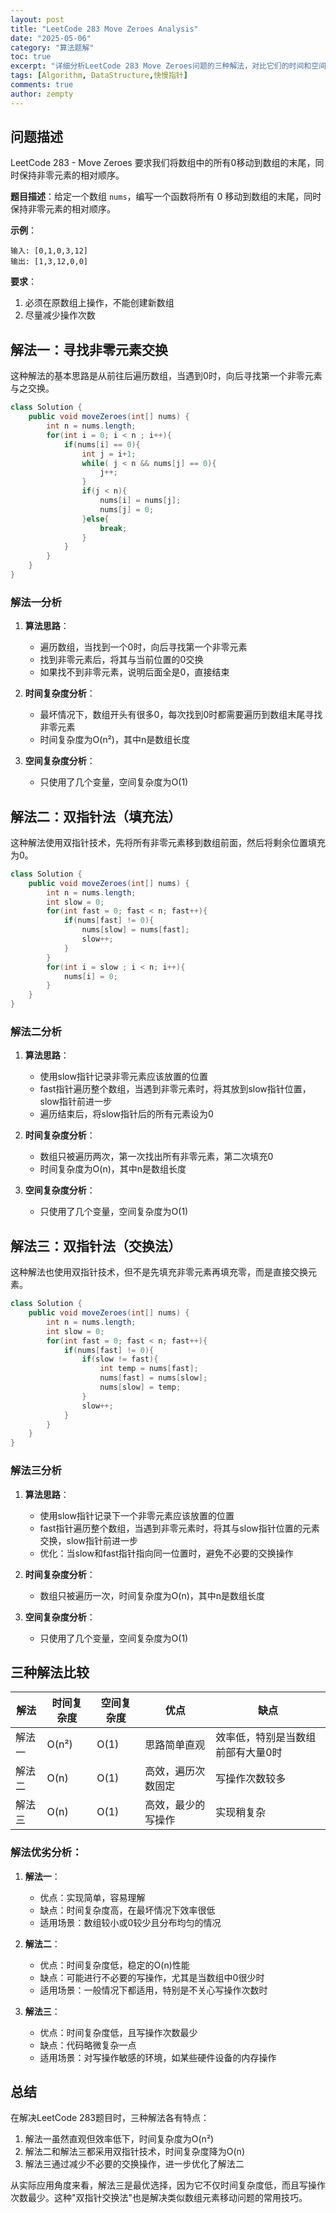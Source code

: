 ```yaml
---
layout: post
title: "LeetCode 283 Move Zeroes Analysis"
date: "2025-05-06"
category: "算法题解"
toc: true
excerpt: "详细分析LeetCode 283 Move Zeroes问题的三种解法，对比它们的时间和空间复杂度及算法优劣"
tags: [Algorithm, DataStructure,快慢指针]
comments: true
author: zempty
---
```


## 问题描述

LeetCode 283 - Move Zeroes 要求我们将数组中的所有0移动到数组的末尾，同时保持非零元素的相对顺序。

**题目描述**：给定一个数组 `nums`，编写一个函数将所有 0 移动到数组的末尾，同时保持非零元素的相对顺序。

**示例**：
```
输入: [0,1,0,3,12]
输出: [1,3,12,0,0]
```

**要求**：
1. 必须在原数组上操作，不能创建新数组
2. 尽量减少操作次数

## 解法一：寻找非零元素交换

这种解法的基本思路是从前往后遍历数组，当遇到0时，向后寻找第一个非零元素与之交换。

```java
class Solution {
    public void moveZeroes(int[] nums) {
        int n = nums.length;
        for(int i = 0; i < n ; i++){
            if(nums[i] == 0){
                int j = i+1;
                while( j < n && nums[j] == 0){
                    j++;
                }
                if(j < n){
                    nums[i] = nums[j];
                    nums[j] = 0;
                }else{
                    break;
                }
            }
        }
    }
}
```

### 解法一分析

1. **算法思路**：
   - 遍历数组，当找到一个0时，向后寻找第一个非零元素
   - 找到非零元素后，将其与当前位置的0交换
   - 如果找不到非零元素，说明后面全是0，直接结束

2. **时间复杂度分析**：
   - 最坏情况下，数组开头有很多0，每次找到0时都需要遍历到数组末尾寻找非零元素
   - 时间复杂度为O(n²)，其中n是数组长度

3. **空间复杂度分析**：
   - 只使用了几个变量，空间复杂度为O(1)

## 解法二：双指针法（填充法）

这种解法使用双指针技术，先将所有非零元素移到数组前面，然后将剩余位置填充为0。

```java
class Solution {
    public void moveZeroes(int[] nums) {
        int n = nums.length;
        int slow = 0;
        for(int fast = 0; fast < n; fast++){
            if(nums[fast] != 0){
                nums[slow] = nums[fast];
                slow++;
            }
        }
        for(int i = slow ; i < n; i++){
            nums[i] = 0;
        }
    }
}
```

### 解法二分析

1. **算法思路**：
   - 使用slow指针记录非零元素应该放置的位置
   - fast指针遍历整个数组，当遇到非零元素时，将其放到slow指针位置，slow指针前进一步
   - 遍历结束后，将slow指针后的所有元素设为0

2. **时间复杂度分析**：
   - 数组只被遍历两次，第一次找出所有非零元素，第二次填充0
   - 时间复杂度为O(n)，其中n是数组长度

3. **空间复杂度分析**：
   - 只使用了几个变量，空间复杂度为O(1)

## 解法三：双指针法（交换法）

这种解法也使用双指针技术，但不是先填充非零元素再填充零，而是直接交换元素。

```java
class Solution {
    public void moveZeroes(int[] nums) {
        int n = nums.length;
        int slow = 0;
        for(int fast = 0; fast < n; fast++){
            if(nums[fast] != 0){
                if(slow != fast){
                    int temp = nums[fast];
                    nums[fast] = nums[slow];
                    nums[slow] = temp;
                }
                slow++;
            }
        }
    }
}
```

### 解法三分析

1. **算法思路**：
   - 使用slow指针记录下一个非零元素应该放置的位置
   - fast指针遍历整个数组，当遇到非零元素时，将其与slow指针位置的元素交换，slow指针前进一步
   - 优化：当slow和fast指针指向同一位置时，避免不必要的交换操作

2. **时间复杂度分析**：
   - 数组只被遍历一次，时间复杂度为O(n)，其中n是数组长度

3. **空间复杂度分析**：
   - 只使用了几个变量，空间复杂度为O(1)

## 三种解法比较

| 解法 | 时间复杂度 | 空间复杂度 | 优点 | 缺点 |
|------|------------|------------|------|------|
| 解法一 | O(n²) | O(1) | 思路简单直观 | 效率低，特别是当数组前部有大量0时 |
| 解法二 | O(n) | O(1) | 高效，遍历次数固定 | 写操作次数较多 |
| 解法三 | O(n) | O(1) | 高效，最少的写操作 | 实现稍复杂 |

### 解法优劣分析：

1. **解法一**：
   - 优点：实现简单，容易理解
   - 缺点：时间复杂度高，在最坏情况下效率很低
   - 适用场景：数组较小或0较少且分布均匀的情况

2. **解法二**：
   - 优点：时间复杂度低，稳定的O(n)性能
   - 缺点：可能进行不必要的写操作，尤其是当数组中0很少时
   - 适用场景：一般情况下都适用，特别是不关心写操作次数时

3. **解法三**：
   - 优点：时间复杂度低，且写操作次数最少
   - 缺点：代码略微复杂一点
   - 适用场景：对写操作敏感的环境，如某些硬件设备的内存操作

## 总结

在解决LeetCode 283题目时，三种解法各有特点：
1. 解法一虽然直观但效率低下，时间复杂度为O(n²)
2. 解法二和解法三都采用双指针技术，时间复杂度降为O(n)
3. 解法三通过减少不必要的交换操作，进一步优化了解法二

从实际应用角度来看，解法三是最优选择，因为它不仅时间复杂度低，而且写操作次数最少。这种"双指针交换法"也是解决类似数组元素移动问题的常用技巧。

